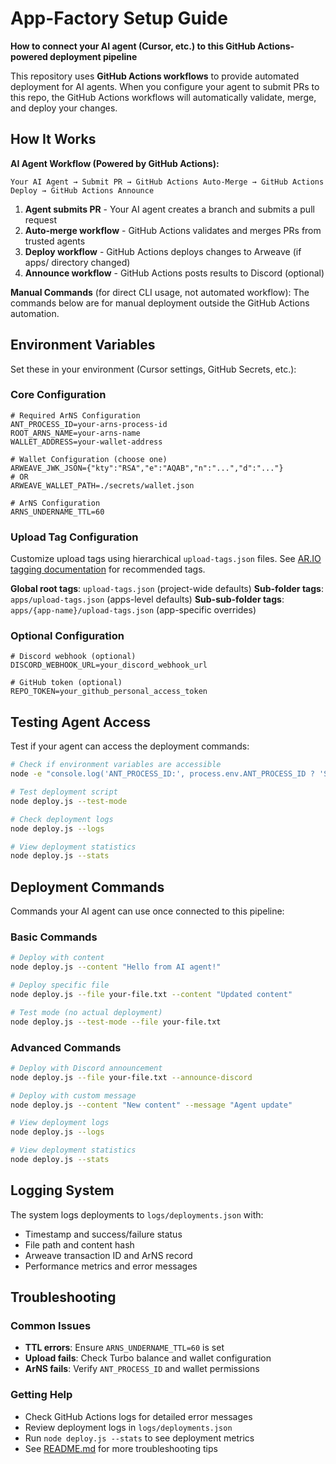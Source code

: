 # App-Factory Setup Guide

**How to connect your AI agent (Cursor, etc.) to this GitHub Actions-powered deployment pipeline**

This repository uses **GitHub Actions workflows** to provide automated deployment for AI agents. When you configure your agent to submit PRs to this repo, the GitHub Actions workflows will automatically validate, merge, and deploy your changes.

## How It Works

**AI Agent Workflow (Powered by GitHub Actions):**
```
Your AI Agent → Submit PR → GitHub Actions Auto-Merge → GitHub Actions Deploy → GitHub Actions Announce
```

1. **Agent submits PR** - Your AI agent creates a branch and submits a pull request
2. **Auto-merge workflow** - GitHub Actions validates and merges PRs from trusted agents
3. **Deploy workflow** - GitHub Actions deploys changes to Arweave (if apps/ directory changed)
4. **Announce workflow** - GitHub Actions posts results to Discord (optional)

**Manual Commands** (for direct CLI usage, not automated workflow):
The commands below are for manual deployment outside the GitHub Actions automation.

## Environment Variables

Set these in your environment (Cursor settings, GitHub Secrets, etc.):

### Core Configuration

```env
# Required ArNS Configuration
ANT_PROCESS_ID=your-arns-process-id
ROOT_ARNS_NAME=your-arns-name
WALLET_ADDRESS=your-wallet-address

# Wallet Configuration (choose one)
ARWEAVE_JWK_JSON={"kty":"RSA","e":"AQAB","n":"...","d":"..."}
# OR
ARWEAVE_WALLET_PATH=./secrets/wallet.json

# ArNS Configuration
ARNS_UNDERNAME_TTL=60
```

### Upload Tag Configuration

Customize upload tags using hierarchical `upload-tags.json` files. See [AR.IO tagging documentation](https://docs.ar.io/build/upload/tagging) for recommended tags.

**Global root tags**: `upload-tags.json` (project-wide defaults)
**Sub-folder tags**: `apps/upload-tags.json` (apps-level defaults)
**Sub-sub-folder tags**: `apps/{app-name}/upload-tags.json` (app-specific overrides)

### Optional Configuration

```env
# Discord webhook (optional)
DISCORD_WEBHOOK_URL=your_discord_webhook_url

# GitHub token (optional)
REPO_TOKEN=your_github_personal_access_token
```

## Testing Agent Access

Test if your agent can access the deployment commands:

```bash
# Check if environment variables are accessible
node -e "console.log('ANT_PROCESS_ID:', process.env.ANT_PROCESS_ID ? 'SET' : 'NOT SET')"

# Test deployment script
node deploy.js --test-mode

# Check deployment logs
node deploy.js --logs

# View deployment statistics
node deploy.js --stats
```

## Deployment Commands

Commands your AI agent can use once connected to this pipeline:

### Basic Commands

```bash
# Deploy with content
node deploy.js --content "Hello from AI agent!"

# Deploy specific file  
node deploy.js --file your-file.txt --content "Updated content"

# Test mode (no actual deployment)
node deploy.js --test-mode --file your-file.txt
```

### Advanced Commands

```bash
# Deploy with Discord announcement
node deploy.js --file your-file.txt --announce-discord

# Deploy with custom message
node deploy.js --content "New content" --message "Agent update"

# View deployment logs
node deploy.js --logs

# View deployment statistics  
node deploy.js --stats
```

## Logging System

The system logs deployments to `logs/deployments.json` with:
- Timestamp and success/failure status
- File path and content hash
- Arweave transaction ID and ArNS record
- Performance metrics and error messages

## Troubleshooting

### Common Issues
- **TTL errors**: Ensure `ARNS_UNDERNAME_TTL=60` is set
- **Upload fails**: Check Turbo balance and wallet configuration
- **ArNS fails**: Verify `ANT_PROCESS_ID` and wallet permissions

### Getting Help
- Check GitHub Actions logs for detailed error messages
- Review deployment logs in `logs/deployments.json`
- Run `node deploy.js --stats` to see deployment metrics
- See [README.md](../README.md) for more troubleshooting tips